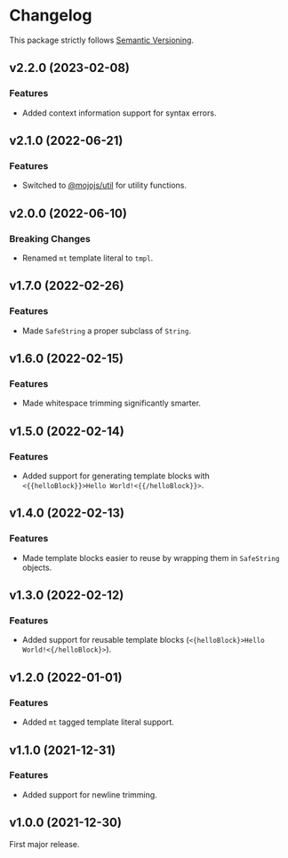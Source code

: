 
# Changelog

This package strictly follows [Semantic Versioning](https://semver.org).

## v2.2.0 (2023-02-08)

### Features

  * Added context information support for syntax errors.

## v2.1.0 (2022-06-21)

### Features

  * Switched to [@mojojs/util](https://www.npmjs.com/package/@mojojs/util) for utility functions.

## v2.0.0 (2022-06-10)

### Breaking Changes

  * Renamed `mt` template literal to `tmpl`.

## v1.7.0 (2022-02-26)

### Features

  * Made `SafeString` a proper subclass of `String`.

## v1.6.0 (2022-02-15)

### Features

  * Made whitespace trimming significantly smarter.

## v1.5.0 (2022-02-14)

### Features

  * Added support for generating template blocks with `<{{helloBlock}}>Hello World!<{{/helloBlock}}>`.

## v1.4.0 (2022-02-13)

### Features

  * Made template blocks easier to reuse by wrapping them in `SafeString` objects.

## v1.3.0 (2022-02-12)

### Features

  * Added support for reusable template blocks (`<{helloBlock}>Hello World!<{/helloBlock}>`).

## v1.2.0 (2022-01-01)

### Features

  * Added `mt` tagged template literal support.

## v1.1.0 (2021-12-31)

### Features

  * Added support for newline trimming.

## v1.0.0 (2021-12-30)

First major release.
